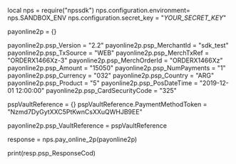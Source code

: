 local nps = require("npssdk")
nps.configuration.environment= nps.SANDBOX_ENV
nps.configuration.secret_key = "_YOUR_SECRET_KEY_"


payonline2p = {}

payonline2p.psp_Version = "2.2"
payonline2p.psp_MerchantId = "sdk_test"
payonline2p.psp_TxSource = "WEB"
payonline2p.psp_MerchTxRef = "ORDERX1466Xz-3"
payonline2p.psp_MerchOrderId = "ORDERX1466Xz"
payonline2p.psp_Amount = "15050"
payonline2p.psp_NumPayments = "1"
payonline2p.psp_Currency = "032"
payonline2p.psp_Country = "ARG"
payonline2p.psp_Product = "5"
payonline2p.psp_PosDateTime = "2019-12-01 12:00:00"
payonline2p.psp_CardSecurityCode = "325"

pspVaultReference = {}
pspVaultReference.PaymentMethodToken = "Nzmd7DyGytXXC5PtKwnCsXXuQWHJB9EE"

payonline2p.psp_VaultReference = pspVaultReference

response = nps.pay_online_2p(payonline2p)

print(resp.psp_ResponseCod)
